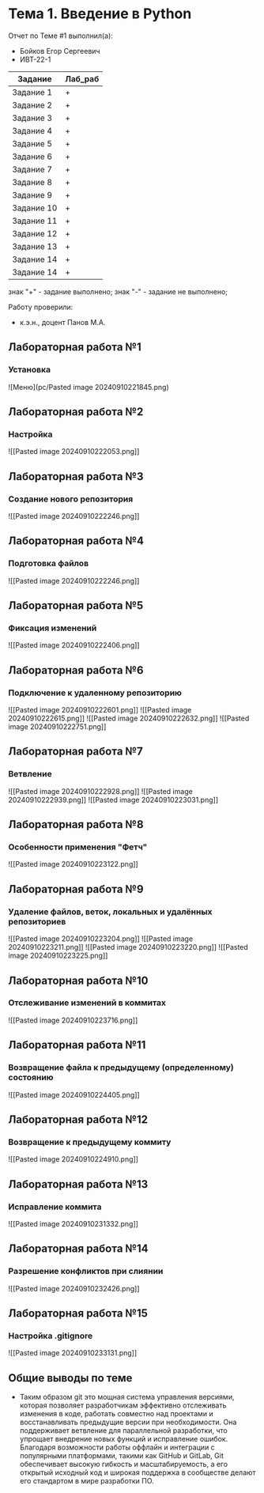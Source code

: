# Тема 1. Введение в Python
Отчет по Теме #1 выполнил(а):
- Бойков Егор Сергеевич
- ИВТ-22-1

| Задание    | Лаб_раб |
| ---------- | ------- |
| Задание 1  | +       |
| Задание 2  | +       |
| Задание 3  | +       |
| Задание 4  | +       |
| Задание 5  | +       |
| Задание 6  | +       |
| Задание 7  | +       |
| Задание 8  | +       |
| Задание 9  | +       |
| Задание 10 | +       |
| Задание 11 | +       |
| Задание 12 | +       |
| Задание 13 | +       |
| Задание 14 | +       |
| Задание 14 | +       |

знак "+" - задание выполнено; знак "-" - задание не выполнено;

Работу проверили:
- к.э.н., доцент Панов М.А.

## Лабораторная работа №1
###  Установка
![Меню](pc/Pasted image 20240910221845.png)
## Лабораторная работа №2
###  Настройка

![[Pasted image 20240910222053.png]]
## Лабораторная работа №3
###  Создание нового репозитория
![[Pasted image 20240910222246.png]]
## Лабораторная работа №4
### Подготовка файлов
![[Pasted image 20240910222246.png]]
## Лабораторная работа №5
### Фиксация изменений
![[Pasted image 20240910222406.png]]
## Лабораторная работа №6
### Подключение к удаленному репозиторию
![[Pasted image 20240910222601.png]]
![[Pasted image 20240910222615.png]]
![[Pasted image 20240910222632.png]]
![[Pasted image 20240910222751.png]]
## Лабораторная работа №7
### Ветвление
![[Pasted image 20240910222928.png]]
![[Pasted image 20240910222939.png]]
![[Pasted image 20240910223031.png]]

## Лабораторная работа №8
### Особенности применения "Фетч"
![[Pasted image 20240910223122.png]]
## Лабораторная работа №9
### Удаление файлов, веток, локальных и удалённых репозиториев
![[Pasted image 20240910223204.png]]
![[Pasted image 20240910223211.png]]
![[Pasted image 20240910223220.png]]
![[Pasted image 20240910223225.png]]

## Лабораторная работа №10
### Отслеживание изменений в коммитах
![[Pasted image 20240910223716.png]]
## Лабораторная работа №11
### Возвращение файла к предыдущему (определенному) состоянию
![[Pasted image 20240910224405.png]]
## Лабораторная работа №12
### Возвращение к предыдущему коммиту
![[Pasted image 20240910224910.png]]
## Лабораторная работа №13
### Исправление коммита
![[Pasted image 20240910231332.png]]

## Лабораторная работа №14
### Разрешение конфликтов при слиянии
![[Pasted image 20240910232426.png]]
## Лабораторная работа №15
###  Настройка .gitignore
![[Pasted image 20240910233131.png]]

## Общие выводы по теме
-  Таким образом git  это мощная система управления версиями, которая позволяет разработчикам эффективно отслеживать изменения в коде, работать совместно над проектами и восстанавливать предыдущие версии при необходимости. Она поддерживает ветвление для параллельной разработки, что упрощает внедрение новых функций и исправление ошибок. Благодаря возможности работы оффлайн и интеграции с популярными платформами, такими как GitHub и GitLab, Git обеспечивает высокую гибкость и масштабируемость, а его открытый исходный код и широкая поддержка в сообществе делают его стандартом в мире разработки ПО.
